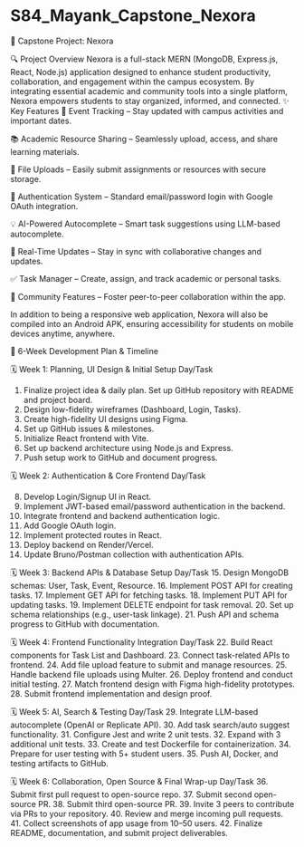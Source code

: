 # S84_Mayank_Capstone_Nexora
🧠 Capstone Project: Nexora

🔍 Project Overview
Nexora is a full-stack MERN (MongoDB, Express.js, React, Node.js) application designed to enhance student productivity, collaboration, and engagement within the campus ecosystem. By integrating essential academic and community tools into a single platform, Nexora empowers students to stay organized, informed, and connected.
✨ Key Features
📅 Event Tracking – Stay updated with campus activities and important dates.


📚 Academic Resource Sharing – Seamlessly upload, access, and share learning materials.


📂 File Uploads – Easily submit assignments or resources with secure storage.


🔐 Authentication System – Standard email/password login with Google OAuth integration.


💡 AI-Powered Autocomplete – Smart task suggestions using LLM-based autocomplete.


🔄 Real-Time Updates – Stay in sync with collaborative changes and updates.


✅ Task Manager – Create, assign, and track academic or personal tasks.


👥 Community Features – Foster peer-to-peer collaboration within the app.


In addition to being a responsive web application, Nexora will also be compiled into an Android APK, ensuring accessibility for students on mobile devices anytime, anywhere.

📅 6-Week Development Plan & Timeline

🗓️ Week 1: Planning, UI Design & Initial Setup
Day/Task

1. Finalize project idea & daily plan. Set up GitHub repository with README and project board.
2. Design low-fidelity wireframes (Dashboard, Login, Tasks).
3. Create high-fidelity UI designs using Figma.
4. Set up GitHub issues & milestones.
5. Initialize React frontend with Vite.
6. Set up backend architecture using Node.js and Express.
7. Push setup work to GitHub and document progress.


🗓️ Week 2: Authentication & Core Frontend
Day/Task

8. Develop Login/Signup UI in React.
9. Implement JWT-based email/password authentication in the backend.
10. Integrate frontend and backend authentication logic.
11. Add Google OAuth login.
12. Implement protected routes in React.
13. Deploy backend on Render/Vercel.
14. Update Bruno/Postman collection with authentication APIs.


🗓️ Week 3: Backend APIs & Database Setup
Day/Task
15. Design MongoDB schemas: User, Task, Event, Resource.
16. Implement POST API for creating tasks.
17. Implement GET API for fetching tasks.
18. Implement PUT API for updating tasks.
19. Implement DELETE endpoint for task removal.
20. Set up schema relationships (e.g., user-task linkage).
21. Push API and schema progress to GitHub with documentation.


🗓️ Week 4: Frontend Functionality Integration
Day/Task
22. Build React components for Task List and Dashboard.
23. Connect task-related APIs to frontend.
24. Add file upload feature to submit and manage resources.
25. Handle backend file uploads using Multer.
26. Deploy frontend and conduct initial testing.
27. Match frontend design with Figma high-fidelity prototypes.
28. Submit frontend implementation and design proof.


🗓️ Week 5: AI, Search & Testing
Day/Task
29. Integrate LLM-based autocomplete (OpenAI or Replicate API).
30. Add task search/auto suggest functionality.
31. Configure Jest and write 2 unit tests.
32. Expand with 3 additional unit tests.
33. Create and test Dockerfile for containerization.
34. Prepare for user testing with 5+ student users.
35. Push AI, Docker, and testing artifacts to GitHub.


🗓️ Week 6: Collaboration, Open Source & Final Wrap-up
Day/Task
36. Submit first pull request to open-source repo.
37. Submit second open-source PR.
38. Submit third open-source PR.
39. Invite 3 peers to contribute via PRs to your repository.
40. Review and merge incoming pull requests.
41. Collect screenshots of app usage from 10–50 users.
42. Finalize README, documentation, and submit project deliverables.